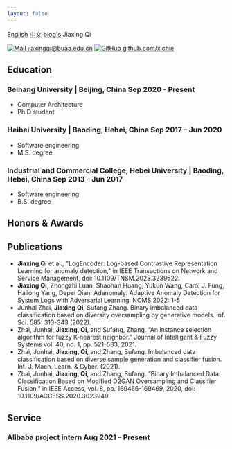 ```yaml
---
layout: false
---
```


<meta http-equiv="Content-Type" content="text/html;charset=utf-8"/>
<span> <a href="/cv/en" target="_self">English</a> </span> <span> <a href="/cv/" target="_self">中文</a> </span> </span> <span> <a href="/" target="_self">blog's</a> </span>
<span class="name">Jiaxing Qi</span>
<span class="info">

[![Mail](https://simpleicons.org/icons/minutemailer.svg) jiaxingqi@buaa.edu.cn](jiaxingqi@buaa.edu.cn)
[![GitHub](https://simpleicons.org/icons/github.svg) github.com/xichie](https://github.com/xichie)

</span>

## Education

### Beihang University | <location> Beijing, China</location> <time> Sep 2020 -  Present </time>
- Computer Architecture
- Ph.D student 

### Heibei University | <location> Baoding, Hebei, China </location> <time> Sep 2017 – Jun 2020 </time>
- Software engineering
- M.S. degree

###  Industrial and Commercial College, Hebei University | <location> Baoding, Hebei, China </location> <time> Sep 2013 – Jun 2017 </time>
- Software engineering
- B.S. degree

## Honors & Awards
<!-- May 2021, Jul 2022 -->
<!-- ### Dan Evans Term Scholarships | <location> Department of Chemical Engineering, University of Washington </location> <time> 2021 & 2022 </time> -->
## Publications
- **Jiaxing Qi** et al., "LogEncoder: Log-based Contrastive Representation Learning for anomaly detection," in IEEE Transactions on Network and Service Management, doi: 10.1109/TNSM.2023.3239522.
- **Jiaxing Qi**, Zhongzhi Luan, Shaohan Huang, Yukun Wang, Carol J. Fung, Hailong Yang, Depei Qian: Adanomaly: Adaptive Anomaly Detection for System Logs with Adversarial Learning. NOMS 2022: 1-5
- Junhai Zhai, **Jiaxing Qi**, Sufang Zhang. Binary imbalanced data classification based on diversity oversampling by generative models. Inf. Sci. 585: 313-343 (2022).
- Zhai, Junhai, **Jiaxing, Qi**, and Sufang, Zhang. “An instance selection algorithm for fuzzy K-nearest neighbor.” Journal of Intelligent & Fuzzy Systems vol. 40, no. 1, pp. 521-533, 2021.
- Zhai, Junhai, **Jiaxing, Qi**, and Zhang, Sufang. Imbalanced data classification based on diverse sample generation and classifier fusion. Int. J. Mach. Learn. & Cyber. (2021).
- Zhai, Junhai, **Jiaxing, Qi**, and Zhang, Sufang. “Binary Imbalanced Data Classification Based on Modified D2GAN Oversampling and Classifier Fusion,” in IEEE Access, vol. 8, pp. 169456-169469, 2020, doi: 10.1109/ACCESS.2020.3023949. 

## Service
### Alibaba project intern <time> Aug 2021 – Present </time>

<!-- <location> American Institute of Chemical Engineers (AIChE), University of Washington </location> -->

<!-- - Managed and designed official website; monitored and updated social media accounts and email list
- Coordinated with internal and external media efforts to ensure up-to-date online presence
- Facilitated coordination of ChemE BBQ event and graduation ceremony -->


<link rel="stylesheet" type="text/css" href="resume.css">
<script src="resume.js"></script>

<!-- Detail checks: 1. No period for each bullet; 2. Past tense for previous work; 3. Present tense for current work; 4. Spell check passed; 5. Grammarly check passed; 6. Sync with Linkedin; 7. Check paper format -->